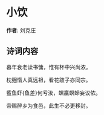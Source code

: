 # 小饮

**作者**: 刘克庄

## 诗词内容

暮年衰老读书慵，惟有杯中兴尚浓。

枕麹惰人真远祖，看花跛子亦同宗。

𫚖鱼虾{鱼差}何亏汝，螺蠃螟蛉妄议侬。

帝赐醉乡为食邑，此生不必更移封。

